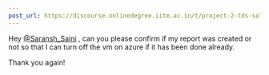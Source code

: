 ```yaml
---
post_url: https://discourse.onlinedegree.iitm.ac.in/t/project-2-tds-solver-discussion-thread/169029/416
---
```

Hey [@Saransh\_Saini](/u/saransh_saini) , can you please confirm if my report was created or not so that I can turn off the vm on azure if it has been done already.

Thank you again!